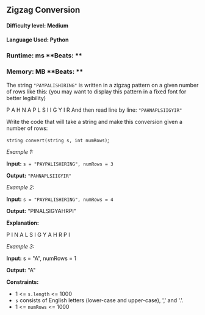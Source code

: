 ## Zigzag Conversion

#### **Difficulty level:** Medium

#### **Language Used:** Python

### Runtime: ms **Beats: **
### Memory: MB **Beats: **

The string `"PAYPALISHIRING"` is written in a zigzag pattern on a given number of rows like this: (you may want to display this pattern in a fixed font for better legibility)

P   A   H   N
A P L S I I G
Y   I   R
And then read line by line: `"PAHNAPLSIIGYIR"`

Write the code that will take a string and make this conversion given a number of rows:

`string convert(string s, int numRows)`;

*Example 1:*

**Input:** `s = "PAYPALISHIRING", numRows = 3`

**Output:** `"PAHNAPLSIIGYIR"`

*Example 2:*

**Input:** `s = "PAYPALISHIRING", numRows = 4`

**Output:** "PINALSIGYAHRPI"

**Explanation:**

P     I    N
A   L S  I G
Y A   H R
P     I

*Example 3:*

**Input:** s = "A", numRows = 1

**Output:** "A"

**Constraints:**

- 1 <= `s.length` <= 1000
- `s` consists of English letters (lower-case and upper-case), ',' and '.'.
- 1 <= `numRows` <= 1000